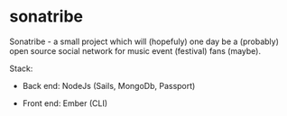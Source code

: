 # sonatribe

Sonatribe - a small project which will (hopefuly) one day be a (probably) open source social network for music event (festival) fans (maybe).

Stack: 

- Back end: NodeJs (Sails, MongoDb, Passport)

- Front end: Ember (CLI)
